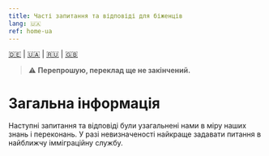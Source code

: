 ```yaml
---
title: Часті запитання та відповіді для біженців
lang: 🇺🇦
ref: home-ua
---
```



[🇩🇪](./index.html) | [🇺🇦](./index_ua.html) | [🇷🇺](./index_ru.html) | [🇬🇧](./index_en.html)


> :warning: **Перепрошую, переклад ще не закінчений.**


# Загальна інформація
Наступні запитання та відповіді були узагальнені нами в міру наших знань і переконань. У разі невизначеності найкраще задавати питання в найближчу імміграційну службу.
